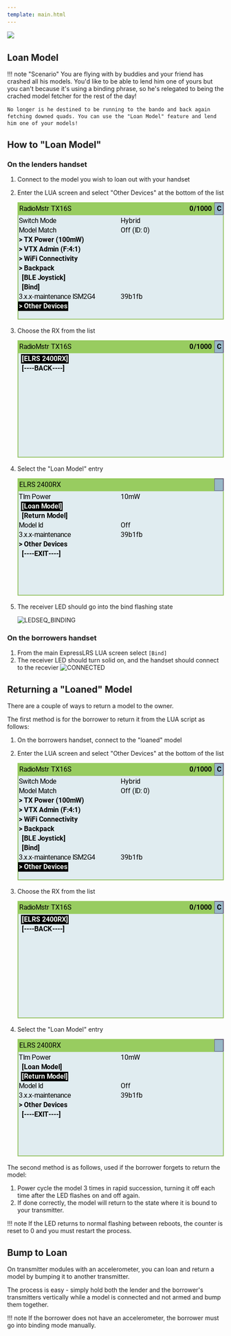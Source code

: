 ```yaml
---
template: main.html
---
```


<img src="https://raw.githubusercontent.com/ExpressLRS/ExpressLRS-Hardware/master/img/software.png">

## Loan Model

!!! note "Scenario"
    You are flying with by buddies and your friend has crashed all his models. You'd like to be able to lend him one of yours but you
    can't because it's using a binding phrase, so he's relegated to being the crached model fetcher for the rest of the day!

    No longer is he destined to be running to the bando and back again fetching downed quads. You can use the "Loan Model" feature and lend him one of your models!

## How to "Loan Model"

### On the lenders handset

1. Connect to the model you wish to loan out with your handset
2. Enter the LUA screen and select "Other Devices" at the bottom of the list

    ![Other Devices](../assets/images/loan-other-devices.png)

3. Choose the RX from the list

    ![Select RX](../assets/images/loan-rx-select.png)

4. Select the "Loan Model" entry

    ![Loan Model](../assets/images/loan-rx-menu.png)

5. The receiver LED should go into the bind flashing state

    ![LEDSEQ_BINDING](https://cdn.discordapp.com/attachments/738450139693449258/921065812763218010/LEDSEQ_BINDING_10_10_10_100.gif)

### On the borrowers handset
1. From the main ExpressLRS LUA screen select `[Bind]`
2. The receiver LED should turn solid on, and the handset should connect to the recevier
    ![CONNECTED](https://cdn.discordapp.com/attachments/738450139693449258/921065812507373568/LED_ON.gif)

## Returning a "Loaned" Model

There are a couple of ways to return a model to the owner. 

The first method is for the borrower to return it from the LUA script as follows:

  1. On the borrowers handset, connect to the "loaned" model
  2. Enter the LUA screen and select "Other Devices" at the bottom of the list

      ![Other Devices](../assets/images/loan-other-devices.png)

  3. Choose the RX from the list

      ![Select RX](../assets/images/loan-rx-select.png)

  4. Select the "Loan Model" entry

      ![Return Model](../assets/images/loan-return.png)

The second method is as follows, used if the borrower forgets to return the model:

  1. Power cycle the model 3 times in rapid succession, turning it off each time after the LED flashes on and off again.
  2. If done correctly, the model will return to the state where it is bound to your transmitter.

!!! note
    If the LED returns to normal flashing between reboots, the counter is reset to 0 and you must restart the process.


## Bump to Loan

On transmitter modules with an accelerometer, you can loan and return a model by bumping it to another transmitter. 

The process is easy - simply hold both the lender and the borrower's transmitters vertically while a model is connected and not armed and bump them together. 

!!! note
    If the borrower does not have an accelerometer, the borrower must go into binding mode manually. 

